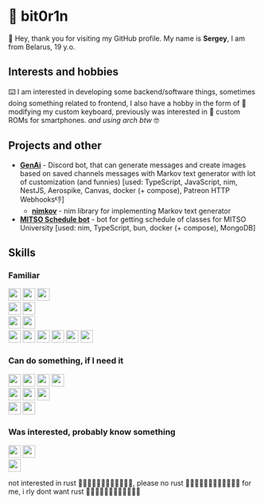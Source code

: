 # 🥵 bit0r1n
👋 Hey, thank you for visiting my GitHub profile. My name is **Sergey**, I am from Belarus, 19 y.o.
## Interests and hobbies
⌨️ I am interested in developing some backend/software things, sometimes doing something related to frontend, I also have a hobby in the form of 🔎 modifying my custom keyboard, previously was interested in 📲 custom ROMs for smartphones. _and using arch btw_ 🤓
## Projects and other
* [**GenAi**](https://genai.bot) - Discord bot, that can generate messages and create images based on saved channels messages with Markov text generator with lot of customization (and funnies) [used: TypeScript, JavaScript, nim, NestJS, Aerospike, Canvas, docker (+ compose), Patreon HTTP Webhooks👎]
	* [**nimkov**](https://github.com/bit0r1n/nimkov) - nim library for implementing Markov text generator
* [**MITSO Schedule bot**](https://github.com/bit0r1n/mitso-bot) - bot for getting schedule of classes for MITSO University [used: nim, TypeScript, bun, docker (+ compose), MongoDB]
## Skills
### Familiar
<img src="https://img.shields.io/badge/-JavaScript-yellow?logo=javascript&logoColor=white&style=flat" height=25> <img src="https://img.shields.io/badge/-TypeScript-blue?logo=typescript&logoColor=white&style=flat" height=25> <img src="https://img.shields.io/badge/-NodeJS-43853d?logo=nodedotjs&logoColor=white&style=flat" height=25><br>
<img src="https://img.shields.io/badge/-Express-fdfdfd?style=flat&logo=express&logoColor=black" height=25> <img src="https://img.shields.io/badge/-koa-fdfdfd?style=flat&logo=koa&logoColor=33333D" height=25><br>
<img src="https://img.shields.io/badge/-MySQL-4479A1?style=flat&logo=mysql&logoColor=white" height=25> <img src="https://img.shields.io/badge/-Aerospike-C41E25?style=flat&logo=aerospike&logoColor=white" height=25><br>
<img src="https://img.shields.io/badge/-bash-4EAA25?style=flat&logo=gnubash&logoColor=white" height=25> <img src="https://img.shields.io/badge/-git-F05032?style=flat&logo=git&logoColor=white" height=25> <img src="https://img.shields.io/badge/-Docker-2496ED?style=flat&logo=docker&logoColor=white" height=25> <img src="https://img.shields.io/badge/-Arch%20Linux-1793D1?style=flat&logo=archlinux&logoColor=white" height=25> <img src="https://img.shields.io/badge/-Debian-A81D33?style=flat&logo=debian&logoColor=white" height=25> <img src="https://img.shields.io/badge/-Ubuntu-E95420?style=flat&logo=ubuntu&logoColor=white" height=25>
### Can do something, if I need it
<img src="https://img.shields.io/badge/-C%23-239120?style=flat&logo=csharp&logoColor=white" height=25> <img src="https://img.shields.io/badge/-Nim❤️-FFE953?style=flat&logo=nim&logoColor=black" height=25> <img src="https://img.shields.io/badge/-Java-f89820?style=flat" height=25> <img src="https://img.shields.io/badge/-Kotlin-7F52FF?style=flat&logo=kotlin&logoColor=white" height=25><br>
<img src="https://img.shields.io/badge/-NestJS-E0234E?style=flat&logo=nestjs&logoColor=white" height=25> <img src="https://img.shields.io/badge/-Vue-4FC08D?style=flat&logo=vuedotjs&logoColor=white" height=25> <img src="https://img.shields.io/badge/-Vuetify-1867C0?style=flat&logo=vuetify&logoColor=white" height=25><br>
<img src="https://img.shields.io/badge/-MongoDB-47A248?style=flat&logo=mongodb&logoColor=white" height=25> <img src="https://img.shields.io/badge/-Redis-DC382D?style=flat&logo=redis&logoColor=white" height=25>

### Was interested, probably know something
<img src="https://img.shields.io/badge/-dart-0175C2?style=flat&logo=dart&logoColor=white" height=25> <img src="https://img.shields.io/badge/-C%2B%2B-00599C?style=flat&logo=cplusplus&logoColor=white" height=25><br>
<img src="https://img.shields.io/badge/-Flutter-02569B?style=flat&logo=flutter&logoColor=white" height=25>

not interested in rust 🚀🦀💥🚀🦀💥🚀🦀💥🚀🦀💥, please no rust 🚀🦀💥🚀🦀💥🚀🦀💥🚀🦀💥 for me, i rly dont want rust 🚀🦀💥🚀🦀💥🚀🦀💥🚀🦀💥
